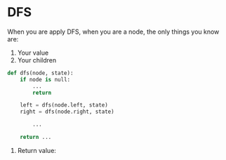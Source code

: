 # DFS

When you are apply DFS, when you are a node, the only things you know are:
1. Your value
2. Your children

```python
def dfs(node, state):
    if node is null:
        ...
        return

    left = dfs(node.left, state)
    right = dfs(node.right, state)

        ...

    return ...
```

1. Return value: 
